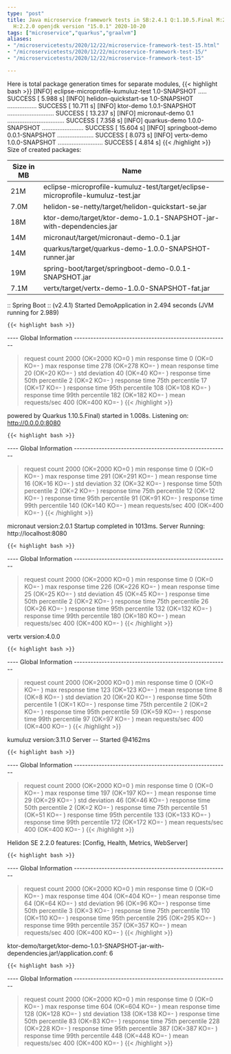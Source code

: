 ```yaml
---
type: "post"
title: Java microservice framework tests in SB:2.4.1 Q:1.10.5.Final M:2.2.1 V:4.0.0
  H:2.2.0 openjdk version "15.0.1" 2020-10-20
tags: ["microservice","quarkus","graalvm"]
aliases:
- "/microservicetests/2020/12/22/microservice-framework-test-15.html"
- "/microservicetests/2020/12/22/microservice-framework-test-15/"
- "/microservicetests/2020/12/22/microservice-framework-test-15"

---
```

 
Here is total package generation times for separate modules,
{{< highlight bash >}}
[INFO] eclipse-microprofile-kumuluz-test 1.0-SNAPSHOT ..... SUCCESS [  5.988 s]
[INFO] helidon-quickstart-se 1.0-SNAPSHOT ................. SUCCESS [ 10.711 s]
[INFO] ktor-demo 1.0.1-SNAPSHOT ........................... SUCCESS [ 13.237 s]
[INFO] micronaut-demo 0.1 ................................. SUCCESS [  7.358 s]
[INFO] quarkus-demo 1.0.0-SNAPSHOT ........................ SUCCESS [ 15.604 s]
[INFO] springboot-demo 0.0.1-SNAPSHOT ..................... SUCCESS [  8.073 s]
[INFO] vertx-demo 1.0.0-SNAPSHOT .......................... SUCCESS [  4.814 s]
{{< /highlight >}}
Size of created packages:

| Size in MB |  Name |
|------------|-------|
| 21M | eclipse-microprofile-kumuluz-test/target/eclipse-microprofile-kumuluz-test.jar |
| 7.0M | helidon-se-netty/target/helidon-quickstart-se.jar |
| 18M | ktor-demo/target/ktor-demo-1.0.1-SNAPSHOT-jar-with-dependencies.jar |
| 14M | micronaut/target/micronaut-demo-0.1.jar |
| 14M | quarkus/target/quarkus-demo-1.0.0-SNAPSHOT-runner.jar |
| 19M | spring-boot/target/springboot-demo-0.0.1-SNAPSHOT.jar |
| 7.1M | vertx/target/vertx-demo-1.0.0-SNAPSHOT-fat.jar |


:: Spring Boot :: (v2.4.1) Started DemoApplication in 2.494 seconds (JVM running for 2.989)

    {{< highlight bash >}}
---- Global Information --------------------------------------------------------
> request count                                       2000 (OK=2000   KO=0     )
> min response time                                      0 (OK=0      KO=-     )
> max response time                                    278 (OK=278    KO=-     )
> mean response time                                    20 (OK=20     KO=-     )
> std deviation                                         40 (OK=40     KO=-     )
> response time 50th percentile                          2 (OK=2      KO=-     )
> response time 75th percentile                         17 (OK=17     KO=-     )
> response time 95th percentile                        108 (OK=108    KO=-     )
> response time 99th percentile                        182 (OK=182    KO=-     )
> mean requests/sec                                    400 (OK=400    KO=-     )
{{< /highlight >}}

powered by Quarkus 1.10.5.Final) started in 1.008s. Listening on: http://0.0.0.0:8080

    {{< highlight bash >}}
---- Global Information --------------------------------------------------------
> request count                                       2000 (OK=2000   KO=0     )
> min response time                                      0 (OK=0      KO=-     )
> max response time                                    291 (OK=291    KO=-     )
> mean response time                                    16 (OK=16     KO=-     )
> std deviation                                         32 (OK=32     KO=-     )
> response time 50th percentile                          2 (OK=2      KO=-     )
> response time 75th percentile                         12 (OK=12     KO=-     )
> response time 95th percentile                         91 (OK=91     KO=-     )
> response time 99th percentile                        140 (OK=140    KO=-     )
> mean requests/sec                                    400 (OK=400    KO=-     )
{{< /highlight >}}

micronaut version:2.0.1 Startup completed in 1013ms. Server Running: http://localhost:8080

    {{< highlight bash >}}
---- Global Information --------------------------------------------------------
> request count                                       2000 (OK=2000   KO=0     )
> min response time                                      0 (OK=0      KO=-     )
> max response time                                    226 (OK=226    KO=-     )
> mean response time                                    25 (OK=25     KO=-     )
> std deviation                                         45 (OK=45     KO=-     )
> response time 50th percentile                          2 (OK=2      KO=-     )
> response time 75th percentile                         26 (OK=26     KO=-     )
> response time 95th percentile                        132 (OK=132    KO=-     )
> response time 99th percentile                        180 (OK=180    KO=-     )
> mean requests/sec                                    400 (OK=400    KO=-     )
{{< /highlight >}}

vertx version:4.0.0

    {{< highlight bash >}}
---- Global Information --------------------------------------------------------
> request count                                       2000 (OK=2000   KO=0     )
> min response time                                      0 (OK=0      KO=-     )
> max response time                                    123 (OK=123    KO=-     )
> mean response time                                     8 (OK=8      KO=-     )
> std deviation                                         20 (OK=20     KO=-     )
> response time 50th percentile                          1 (OK=1      KO=-     )
> response time 75th percentile                          2 (OK=2      KO=-     )
> response time 95th percentile                         59 (OK=59     KO=-     )
> response time 99th percentile                         97 (OK=97     KO=-     )
> mean requests/sec                                    400 (OK=400    KO=-     )
{{< /highlight >}}

kumuluz version:3.11.0 Server -- Started @4162ms

    {{< highlight bash >}}
---- Global Information --------------------------------------------------------
> request count                                       2000 (OK=2000   KO=0     )
> min response time                                      0 (OK=0      KO=-     )
> max response time                                    197 (OK=197    KO=-     )
> mean response time                                    29 (OK=29     KO=-     )
> std deviation                                         46 (OK=46     KO=-     )
> response time 50th percentile                          2 (OK=2      KO=-     )
> response time 75th percentile                         51 (OK=51     KO=-     )
> response time 95th percentile                        133 (OK=133    KO=-     )
> response time 99th percentile                        172 (OK=172    KO=-     )
> mean requests/sec                                    400 (OK=400    KO=-     )
{{< /highlight >}}

Helidon SE 2.2.0 features: [Config, Health, Metrics, WebServer]

    {{< highlight bash >}}
---- Global Information --------------------------------------------------------
> request count                                       2000 (OK=2000   KO=0     )
> min response time                                      0 (OK=0      KO=-     )
> max response time                                    404 (OK=404    KO=-     )
> mean response time                                    64 (OK=64     KO=-     )
> std deviation                                         96 (OK=96     KO=-     )
> response time 50th percentile                          3 (OK=3      KO=-     )
> response time 75th percentile                        110 (OK=110    KO=-     )
> response time 95th percentile                        295 (OK=295    KO=-     )
> response time 99th percentile                        357 (OK=357    KO=-     )
> mean requests/sec                                    400 (OK=400    KO=-     )
{{< /highlight >}}

ktor-demo/target/ktor-demo-1.0.1-SNAPSHOT-jar-with-dependencies.jar!/application.conf: 6

    {{< highlight bash >}}
---- Global Information --------------------------------------------------------
> request count                                       2000 (OK=2000   KO=0     )
> min response time                                      0 (OK=0      KO=-     )
> max response time                                    604 (OK=604    KO=-     )
> mean response time                                   128 (OK=128    KO=-     )
> std deviation                                        138 (OK=138    KO=-     )
> response time 50th percentile                         83 (OK=83     KO=-     )
> response time 75th percentile                        228 (OK=228    KO=-     )
> response time 95th percentile                        387 (OK=387    KO=-     )
> response time 99th percentile                        448 (OK=448    KO=-     )
> mean requests/sec                                    400 (OK=400    KO=-     )
{{< /highlight >}}